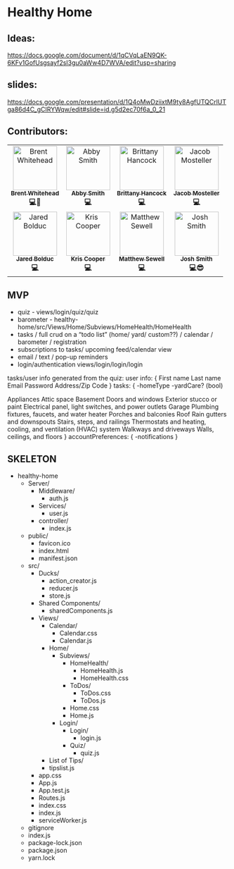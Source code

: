 # Healthy Home

## Ideas:
https://docs.google.com/document/d/1qCVqLaEN9QK-6KFv1GofUsgsayf2sI3gu0aWw4D7WVA/edit?usp=sharing

## slides:
https://docs.google.com/presentation/d/1Q4oMwDziixtM9ty8AgfUTQCrlUTga86d4C_gCIRYWqw/edit#slide=id.g5d2ec70f6a_0_21

## Contributors:
<!-- ALL-CONTRIBUTORS-LIST:START - Do not remove or modify this section -->
<!-- prettier-ignore -->
<table>
  <tr>
    <td align="center"><a href="https://brentwhitehead.com"><img src="https://avatars2.githubusercontent.com/u/26074150?s=400&u=72e77aa525c8303d8aa4721972a0d6fd40822be7&v=4" width="100px;" alt="Brent Whitehead"/><br /><sub><b>Brent Whitehead</b></sub></a><br /><b title="Code">💻</b><b href="https://github.com/kentcdodds/advanced-react-hooks/commits?author=kentcdodds" title="Project Manager">👮</b></td>
    <td align="center"><a href="https://github.com/orgs/devmountainwon5/people/als735"><img src="https://avatars1.githubusercontent.com/u/47788095?s=460&v=4" width="100px;" alt="Abby Smith"/><br /><sub><b>Abby Smith</b></sub></a><br /><b title="Code">💻</a></td>
    <td align="center"><a href="https://github.com/birdnmax"><img src="https://avatars2.githubusercontent.com/u/47994252?s=460&v=4" width="100px;" alt="Brittany Hancock"/><br /><sub><b>Brittany Hancock</b></sub></a><br /><b title="Code">💻</b></td>
    <td align="center"><a href="https://github.com/JacobMosteller"><img src="https://avatars2.githubusercontent.com/u/46802543?s=460&v=4" width="100px;" alt="Jacob Mosteller"/><br /><sub><b>Jacob Mosteller</b></sub></a><br /><b title="Code">💻</b></td>
  </tr>
  <tr>
    <td align="center"><a href="https://github.com/jbolduc11"><img src="https://avatars1.githubusercontent.com/u/43829539?s=460&v=4" width="100px;" alt="Jared Bolduc"/><br /><sub><b>Jared Bolduc</b></sub></a><br /><b title="Code">💻</b></td>
    <td align="center"><a href="https://github.com/KrisCoop"><img src="https://avatars1.githubusercontent.com/u/47994388?s=460&v=4" width="100px;" alt="Kris Cooper"/><br /><sub><b>Kris Cooper</b></sub></a><br /><b title="Code">💻</b></td>
    <td align="center"><a href="https://github.com/StyeEye"><img src="https://avatars0.githubusercontent.com/u/48033738?s=460&v=4" width="100px;" alt="Matthew Sewell"/><br /><sub><b>Matthew Sewell</b></sub></a><br /><b title="Code">💻</b></td>
    <td align="center"><a href="https://github.com/joshsmith27"><img src="https://avatars1.githubusercontent.com/u/21051200?s=460&v=4" width="100px;" alt="Josh Smith"/><br /><sub><b>Josh Smith</b></sub></a><br /><b title="Code">💻</b><b title="CTO">😎</b></td>
  </tr>
</table>

<!-- ALL-CONTRIBUTORS-LIST:END -->

## MVP
* quiz - views/login/quiz/quiz
* barometer - healthy-home/src/Views/Home/Subviews/HomeHealth/HomeHealth
* tasks / full crud on a “todo list” (home/ yard/ custom??) / calendar / barometer / registration 
* subscriptions to tasks/ upcoming feed/calendar view
* email / text / pop-up reminders
* login/authentication views/login/login/login

tasks/user info generated from the quiz:
user info: {
  First name 
  Last name 
  Email 
  Password 
  Address/Zip Code 
}
tasks: {
  -homeType
  -yardCare? (bool)

  Appliances
  Attic space
  Basement
  Doors and windows
  Exterior stucco or paint
  Electrical panel, light switches, and power outlets
  Garage
  Plumbing fixtures, faucets, and water heater
  Porches and balconies
  Roof
  Rain gutters and downspouts
  Stairs, steps, and railings
  Thermostats and heating, cooling, and ventilation (HVAC) system
  Walkways and driveways
  Walls, ceilings, and floors
}
accountPreferences: {
  -notifications
}

## SKELETON

* healthy-home
  * Server/
    * Middleware/
      * auth.js
    * Services/
      * user.js
    * controller/
      * index.js
  * public/
    * favicon.ico
    * index.html
    * manifest.json
  * src/
    * Ducks/
      * action_creator.js
      * reducer.js
      * store.js
    * Shared Components/
      * sharedComponents.js
    * Views/
      * Calendar/
        * Calendar.css
        * Calendar.js
      * Home/
        * Subviews/
          * HomeHealth/
            * HomeHealth.js 
            * HomeHealth.css
          * ToDos/
            * ToDos.css
            * ToDos.js
          * Home.css
          * Home.js
        * Login/
          * Login/
            * login.js
          * Quiz/
            * quiz.js
       * List of Tips/
        * tipslist.js
    * app.css
    * App.js
    * App.test.js
    * Routes.js
    * index.css
    * index.js
    * serviceWorker.js
  * gitignore
  * index.js
  * package-lock.json
  * package.json
  * yarn.lock
